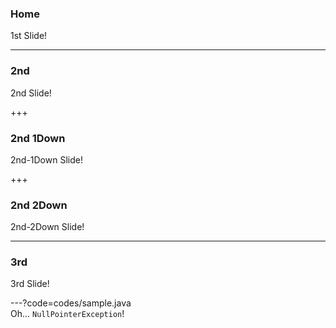 ### Home
1st Slide!

---
### 2nd
2nd Slide!

+++
### 2nd 1Down
2nd-1Down Slide!

+++
### 2nd 2Down
2nd-2Down Slide!

---
### 3rd
3rd Slide!

---?code=codes/sample.java  
Oh... `NullPointerException`!
